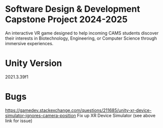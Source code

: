 # Software Design & Development Capstone Project 2024-2025
An interactive VR game designed to help incoming CAMS students discover their interests in Biotechnology, Engineering, or Computer Science through immersive experiences.

# Unity Version
2021.3.39f1

# Bugs
https://gamedev.stackexchange.com/questions/211685/unity-xr-device-simulator-ignores-camera-position
Fix up XR Device Simulator (see above link for issue)


